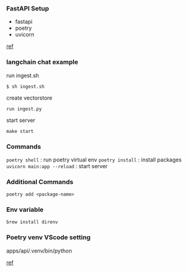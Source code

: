 ### FastAPI Setup
* fastapi
* poetry
* uvicorn

[ref](https://medium.com/@caetanoog/start-your-first-fastapi-server-with-poetry-in-10-minutes-fef90e9604d9)

### langchain chat example
run ingest.sh
```
$ sh ingest.sh
```
create vectorstore
```
run ingest.py
```
start server
```
make start
```



### Commands

`poetry shell` : run poetry virtual env
`poetry install` : install packages
`uvicorn main:app --reload` : start server


### Additional Commands
`poetry add <package-name>`

### Env variable
```
brew install direnv
```


### Poetry venv VScode setting

apps/api/.venv/bin/python

[ref](https://amazingguni.medium.com/python-poetry%EB%A5%BC-%EC%82%AC%EC%9A%A9%ED%95%98%EB%8A%94-%ED%94%84%EB%A1%9C%EC%A0%9D%ED%8A%B8%EB%A5%BC-vscode%EC%97%90%EC%84%9C-%EA%B0%9C%EB%B0%9C%ED%95%A0-%EB%95%8C-interpreter%EB%A5%BC-%EC%9E%A1%EB%8A%94-%EB%B0%A9%EB%B2%95-e1806f093e6d)
